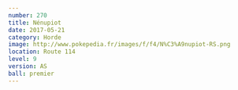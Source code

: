 ```yaml
---
number: 270
title: Nénupiot
date: 2017-05-21
category: Horde
image: http://www.pokepedia.fr/images/f/f4/N%C3%A9nupiot-RS.png
location: Route 114
level: 9
version: AS
ball: premier
---
```

